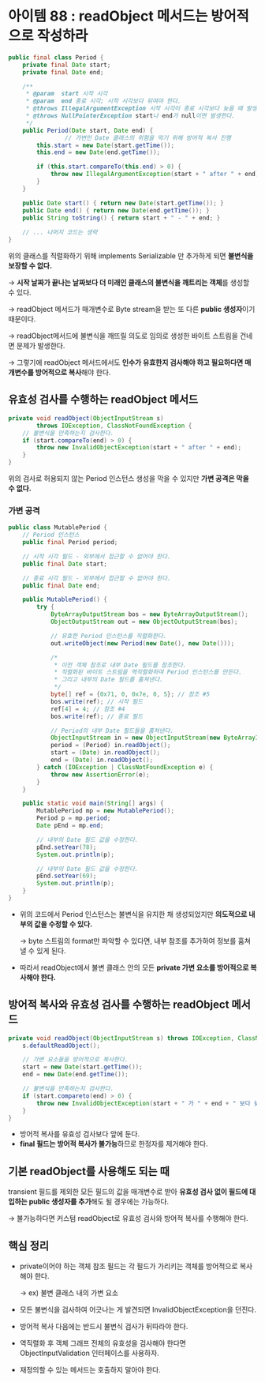 # 아이템 88 : readObject 메서드는 방어적으로 작성하라

```java
public final class Period {
    private final Date start;
    private final Date end;

    /**
     * @param  start 시작 시각
     * @param  end 종료 시각; 시작 시각보다 뒤여야 한다.
     * @throws IllegalArgumentException 시작 시각이 종료 시각보다 늦을 때 발생한다.
     * @throws NullPointerException start나 end가 null이면 발생한다.
     */
    public Period(Date start, Date end) {
				// 가변인 Date 클래스의 위험을 막기 위해 방어적 복사 진행
        this.start = new Date(start.getTime()); 
        this.end = new Date(end.getTime());

        if (this.start.compareTo(this.end) > 0) {
            throw new IllegalArgumentException(start + " after " + end);
        }
    }

    public Date start() { return new Date(start.getTime()); }
    public Date end() { return new Date(end.getTime()); }
    public String toString() { return start + " - " + end; }
    
    // ... 나머지 코드는 생략
}
```

위의 클래스를 직렬화하기 위해 implements Serializable 만 추가하게 되면 **불변식을 보장할 수 없다.** 

→ **시작 날짜가 끝나는 날짜보다 더 미래인 클래스의 불변식을 깨트리는 객체**를 생성할 수 있다.

→ readObject 메서드가 매개변수로 Byte stream을 받는 또 다른 **public 생성자**이기 때문이다.

→ readObject메서드에 불변식을 깨뜨릴 의도로 임의로 생성한 바이트 스트림을 건네면 문제가 발생한다.

→ 그렇기에 readObject 메서드에서도 **인수가 유효한지 검사해야 하고 필요하다면 매개변수를 방어적으로 복사**해야 한다.

## **유효성 검사를 수행하는 readObject 메서드**

```java
private void readObject(ObjectInputStream s)
        throws IOException, ClassNotFoundException {
    // 불변식을 만족하는지 검사한다.
    if (start.compareTo(end) > 0) {
        throw new InvalidObjectException(start + " after " + end);
    }
}
```

위의 검사로 허용되지 않는 Period 인스턴스 생성을 막을 수 있지만 **가변 공격은 막을 수 없다.**

### 가변 공격

```java
public class MutablePeriod {
    // Period 인스턴스
    public final Period period;

    // 시작 시각 필드 - 외부에서 접근할 수 없어야 한다.
    public final Date start;

    // 종료 시각 필드 - 외부에서 접근할 수 없어야 한다.
    public final Date end;

    public MutablePeriod() {
        try {
            ByteArrayOutputStream bos = new ByteArrayOutputStream();
            ObjectOutputStream out = new ObjectOutputStream(bos);

            // 유효한 Period 인스턴스를 직렬화한다.
            out.writeObject(new Period(new Date(), new Date()));

            /*
             * 이전 객체 참조로 내부 Date 필드를 참조한다.
             * 직렬화된 바이트 스트림을 역직렬화하여 Period 인스턴스를 만든다.
             * 그리고 내부의 Date 필드를 훔쳐낸다.
             */
            byte[] ref = {0x71, 0, 0x7e, 0, 5}; // 참조 #5
            bos.write(ref); // 시작 필드
            ref[4] = 4; // 참조 #4
            bos.write(ref); // 종료 필드

            // Period의 내부 Date 필드들을 훔쳐낸다.
            ObjectInputStream in = new ObjectInputStream(new ByteArrayInputStream(bos.toByteArray()));
            period = (Period) in.readObject();
            start = (Date) in.readObject();
            end = (Date) in.readObject();
        } catch (IOException | ClassNotFoundException e) {
            throw new AssertionError(e);
        }
    }

    public static void main(String[] args) {
        MutablePeriod mp = new MutablePeriod();
        Period p = mp.period;
        Date pEnd = mp.end;

        // 내부의 Date 필드 값을 수정한다.
        pEnd.setYear(78);
        System.out.println(p);

        // 내부의 Date 필드 값을 수정한다.
        pEnd.setYear(69);
        System.out.println(p);
    }
}
```

- 위의 코드에서 Period 인스턴스는 불변식을 유지한 채 생성되었지만 **의도적으로 내부의 값을 수정할 수 있다.**
    
    → byte 스트림의 format만 파악할 수 있다면, 내부 참조를 추가하여 정보를 훔쳐낼 수 있게 된다.
    
- 따라서 readObject에서 불변 클래스 안의 모든 **private 가변 요소를 방어적으로 복사해야 한다.**

## **방어적 복사와 유효성 검사를 수행하는 readObject 메서드**

```java
private void readObject(ObjectInputStream s) throws IOException, ClassNotFoundException {
    s.defaultReadObject();

    // 가변 요소들을 방어적으로 복사한다.
    start = new Date(start.getTime());
    end = new Date(end.getTime());

    // 불변식을 만족하는지 검사한다.
    if (start.compareto(end) > 0) {
        throw new InvalidObjectException(start + " 가 " + end + " 보다 늦다.");
    }
}
```

- 방어적 복사를 유효성 검사보다 앞에 둔다.
- **final 필드는 방어적 복사가 불가능**하므로 한정자를 제거해야 한다.

## 기본 readObject를 사용해도 되는 때

transient 필드를 제외한 모든 필드의 값을 매개변수로 받아 **유효성 검사 없이 필드에 대입하는 public 생성자를 추가**해도 될 경우에는 가능하다.

→ 불가능하다면  커스텀 readObject로 유효성 검사와 방어적 복사를 수행해야 한다.

## 핵심 정리

- private이어야 하는 객체 참조 필드는 각 필드가 가리키는 객체를 방어적으로 복사해야 한다.
    
    → ex) 불변 클래스 내의 가변 요소
    
- 모든 불변식을 검사하여 어긋나는 게 발견되면 InvalidObjectException을 던진다.
- 방어적 복사 다음에는 반드시 불변식 검사가 뒤따라야 한다.
- 역직렬화 후 객체 그래프 전체의 유효성을 검사해야 한다면 ObjectInputValidation 인터페이스를 사용하자.
- 재정의할 수 있는 메서드는 호출하지 말아야 한다.